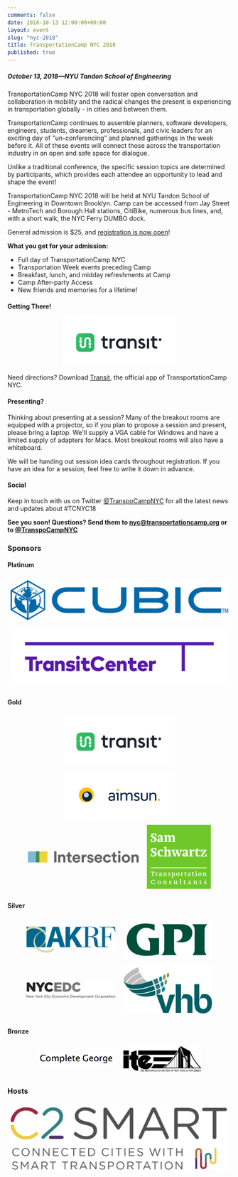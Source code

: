 ```yaml
---
comments: false
date: 2018-10-13 12:00:00+00:00
layout: event
slug: "nyc-2018"
title: TransportationCamp NYC 2018
published: true
---
```

##### October 13, 2018—NYU Tandon School of Engineering

TransportationCamp NYC 2018 will foster open conversation and collaboration in mobility and the radical changes the present is experiencing in transportation globally - in cities and between them.

TransportationCamp continues to assemble planners, software developers, engineers, students, dreamers, professionals, and civic leaders for an exciting day of "un-conferencing” and planned gatherings in the week before it. All of these events will connect those across the transportation industry in an open and safe space for dialogue.

Unlike a traditional conference, the specific session topics are determined by participants, which provides each attendee an opportunity to lead and shape the event!

TransportationCamp NYC 2018 will be held at NYU Tandon School of Engineering in Downtown Brooklyn. Camp can be accessed from Jay Street - MetroTech and Borough Hall stations, CitiBike, numerous bus lines, and, with a short walk, the NYC Ferry DUMBO dock.

General admission is $25, and [registration is now open](https://www.eventbrite.com/e/transportationcamp-nyc-2018-registration-49533901232)!

**What you get for your admission:**

* Full day of TransportationCamp NYC
* Transportation Week events preceding Camp
* Breakfast, lunch, and midday refreshments at Camp
* Camp After-party Access
* New friends and memories for a lifetime! 

#### Getting There!

<p style="text-align: center;"><img src="sponsors/special/TRANSIT.png" style="max-width: 50%;"/></p>

Need directions? Download [Transit](http://www.transit.app), the official app of TransportationCamp NYC.


#### Presenting?

Thinking about presenting at a session? Many of the breakout rooms are equipped with a projector, so if you plan to propose a session and present, please bring a laptop. We'll supply a VGA cable for Windows and have a limited supply of adapters for Macs. Most breakout rooms will also have a whiteboard.

We will be handing out session idea cards throughout registration. If you have an idea for a session, feel free to write it down in advance.

#### Social

Keep in touch with us on Twitter [@TranspoCampNYC](https://twitter.com/transpocampnyc) for all the latest news and updates about #TCNYC18 

**See you soon! Questions? Send them to [nyc@transportationcamp.org](mailto:nyc@transportationcamp.org) or to [@TranspoCampNYC](https://twitter.com/transpocampnyc)**

### Sponsors


#### Platinum

<div class="sponsors platinum">
<div class="sponsor"><a href="https://www.cubic.com/Transportation"><img src="sponsors/platinum/cubic.jpg" alt="Cubic"></a></div>
<div class="sponsor"><a href="http://transitcenter.org/"><img src="sponsors/platinum/transitcenter.png" alt="TransitCenter"></a></div>
</div>

#### Gold

<div class="sponsors gold">
<div class="sponsor"><a href="http://transit.app/"><img src="sponsors/special/TRANSIT.png" alt="Transit"></a></div>
<div class="sponsor"><a href="https://www.aimsun.com/"><img src="sponsors/gold/aimsun.jpg" alt="Aimsun"></a></div>
<div class="sponsor"><a href="https://www.intersection.com/"><img src="sponsors/gold/intersection.png" alt="Intersection"></a></div>
<div class="sponsor"><a href="http://samschwartz.com/"><img src="sponsors/gold/samschwartz.jpg" alt="Sam Schwartz Engineering"></a></div>
</div>

#### Silver

<div class="sponsors silver">
<div class="sponsor"><a href="https://www.akrf.com/"><img src="sponsors/silver/akrf.jpg" alt="AKRF, Inc."></a></div>
<div class="sponsor"><a href="http://www.gpinet.com/"><img src="sponsors/silver/gpi.jpg" alt="GPI"></a></div>
<div class="sponsor"><a href="https://www.nycedc.com/"><img src="sponsors/silver/nycedc.jpg" alt="NYCEDC"></a></div>
<div class="sponsor"><a href="https://www.vhb.com/Pages/home.aspx"><img src="sponsors/silver/vhb.jpg" alt="VHB"></a></div>
</div>

#### Bronze

<div class="sponsors bronze">
<div class="sponsor"><a href="https://completegeorge.org/"><img src="sponsors/bronze/completegeorge.png" alt="Complete George"></a></div>
<div class="sponsor"><a href="https://ite-metsection.org/"><img src="sponsors/bronze/ite.png" alt="ITE Met Section"></a></div>
</div>

### Hosts

<div class="sponsors">
<div class="sponsor"><a href="http://c2smart.engineering.nyu.edu/"><img src="hosts/c2smart.jpg" alt="Connected Cities for Smart Mobility toward Accessible and Resilient Transportation (C2SMART)"></a></div>
</div>

<style type="text/css">
.sponsors {
  text-align: center;
}

.sponsor {
  display: inline-block;
  padding: 0.5em;
  vertical-align: middle;
}

.platinum .sponsor {
  max-width: 600px;
}

.gold .sponsor {
  max-width: 250px;
}

.silver .sponsor {
  max-width: 200px;
}

.bronze .sponsor {
  max-width: 175px;
}
</style>
